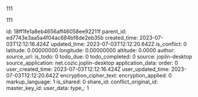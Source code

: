 111

111

id: 18ff1fe1a8eb4656aff46058ee92211f
parent_id: ed7743e3aa5a4f04ac684bf8de2eb35b
created_time: 2023-07-03T12:12:16.424Z
updated_time: 2023-07-03T12:12:20.642Z
is_conflict: 0
latitude: 0.00000000
longitude: 0.00000000
altitude: 0.0000
author: 
source_url: 
is_todo: 0
todo_due: 0
todo_completed: 0
source: joplin-desktop
source_application: net.cozic.joplin-desktop
application_data: 
order: 0
user_created_time: 2023-07-03T12:12:16.424Z
user_updated_time: 2023-07-03T12:12:20.642Z
encryption_cipher_text: 
encryption_applied: 0
markup_language: 1
is_shared: 0
share_id: 
conflict_original_id: 
master_key_id: 
user_data: 
type_: 1
